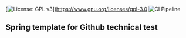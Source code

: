 [![License: GPL v3](https://img.shields.io/badge/License-GPLv3-blue.svg)](https://www.gnu.org/licenses/gpl-3.0
![CI Pipeline](://github.com/txabman42/github-spring-template/workflows/CI%20Pipeline/badge.svg)

## Spring template for Github technical test
